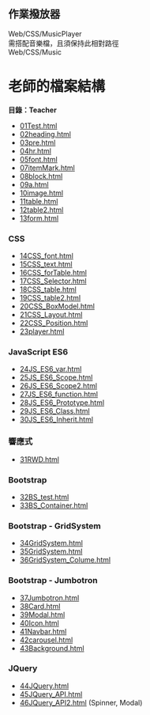 ## 作業撥放器
Web/CSS/MusicPlayer\
需搭配音樂檔，且須保持此相對路徑\
Web/CSS/Music

# 老師的檔案結構
**目錄：Teacher**

* [01Test.html](/Teacher/01Test.html)
* [02heading.html](/Teacher/02heading.html)
* [03pre.html](/Teacher/03pre.html)
* [04hr.html](/Teacher/04hr.html)
* [05font.html](/Teacher/05font.html)
* [07itemMark.html](/Teacher/07itemMark.html)
* [08block.html](/Teacher/08block.html)
* [09a.html](/Teacher/09a.html)
* [10image.html](/Teacher/10image.html)
* [11table.html](/Teacher/11table.html)
* [12table2.html](/Teacher/12table2.html)
* [13form.html](/Teacher/13form.html)

### CSS
* [14CSS_font.html](/Teacher/14CSS_font.html)
* [15CSS_text.html](/Teacher/15CSS_text.html)
* [16CSS_forTable.html](/Teacher/16CSS_forTable.html)
* [17CSS_Selector.html](/Teacher/17CSS_Selector.html)
* [18CSS_table.html](/Teacher/18CSS_table.html)
* [19CSS_table2.html](/Teacher/19CSS_table2.html)
* [20CSS_BoxModel.html](/Teacher/20CSS_BoxModel.html)
* [21CSS_Layout.html](/Teacher/21CSS_Layout.html)
* [22CSS_Position.html](/Teacher/22CSS_Position.html)
* [23player.html](/Teacher/23player.html)

### JavaScript ES6
* [24JS_ES6_var.html](/Teacher/24JS_ES6_var.html)
* [25JS_ES6_Scope.html](/Teacher/25JS_ES6_Scope.html)
* [26JS_ES6_Scope2.html](/Teacher/26JS_ES6_Scope2.html)
* [27JS_ES6_function.html](/Teacher/27JS_ES6_function.html)
* [28JS_ES6_Prototype.html](/Teacher/28JS_ES6_Prototype.html)
* [29JS_ES6_Class.html](/Teacher/29JS_ES6_Class.html)
* [30JS_ES6_Inherit.html](/Teacher/30JS_ES6_Inherit.html)

### 響應式
* [31RWD.html](/Teacher/31RWD.html)

### Bootstrap
* [32BS_test.html](/Teacher/32BS_test.html)
* [33BS_Container.html](/Teacher/33BS_Container.html)

### Bootstrap - GridSystem
* [34GridSystem.html](/Teacher/34GridSystem.html)
* [35GridSystem.html](/Teacher/35GridSystem.html)
* [36GridSystem_Colume.html](/Teacher/36GridSystem_Colume.html)

### Bootstrap - Jumbotron
* [37Jumbotron.html](/Teacher/37Jumbotron.html)
* [38Card.html](/Teacher/38Card.html)
* [39Modal.html](/Teacher/39Modal.html)
* [40Icon.html](/Teacher/40Icon.html)
* [41Navbar.html](/Teacher/41Navbar.html)
* [42carousel.html](/Teacher/42carousel.html)
* [43Background.html](/Teacher/43Background.html)

### JQuery
* [44JQuery.html](/Teacher/44JQuery.html)
* [45JQuery_API.html](/Teacher/45JQuery_API.html)
* [46JQuery_API2.html](/Teacher/46JQuery_API2.html) (Spinner, Modal)
